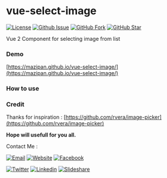 # vue-select-image
[![License](https://img.shields.io/github/license/mazipan/vue-select-image.svg?maxAge=3600)](https://github.com/mazipan/vue-select-image) 
[![Github Issue](https://img.shields.io/github/issues/mazipan/vue-select-image.svg?maxAge=3600)](https://github.com/mazipan/vue-select-image/issues) 
[![GitHub Fork](https://img.shields.io/github/forks/mazipan/vue-select-image.svg?maxAge=3600)](https://github.com/mazipan/vue-select-image/network/member) 
[![GitHub Star](https://img.shields.io/github/stars/mazipan/vue-select-image.svg?maxAge=3600)](https://github.com/mazipan/vue-select-image/stargazers) 


Vue 2 Component for selecting image from list

### Demo
[https://mazipan.github.io/vue-select-image/](https://mazipan.github.io/vue-select-image/)

### How to use


### Credit
Thanks for inspiration : [https://github.com/rvera/image-picker](https://github.com/rvera/image-picker)

**Hope will usefull for you all.**

Contact Me :

[![Email](https://img.shields.io/badge/mazipanneh-Email-yellow.svg?maxAge=3600)](mailto:mazipanneh@gmail.com) 
[![Website](https://img.shields.io/badge/mazipanneh-Blog-brightgreen.svg?maxAge=3600)](https://mazipanneh.com/blog/)
[![Facebook](https://img.shields.io/badge/mazipanneh-Facebook-blue.svg?maxAge=3600)](https://facebook.com/mazipanneh) 

[![Twitter](https://img.shields.io/badge/Maz_Ipan-Twitter-55acee.svg?maxAge=3600)](https://twitter.com/Maz_Ipan) 
[![Linkedin](https://img.shields.io/badge/irfanmaulanamazipan-Linkedin-0077b5.svg?maxAge=3600)](https://id.linkedin.com/in/irfanmaulanamazipan) 
[![Slideshare](https://img.shields.io/badge/IrfanMaulana21-Slideshare-0077b5.svg?maxAge=3600)](https://www.slideshare.net/IrfanMaulana21) 
